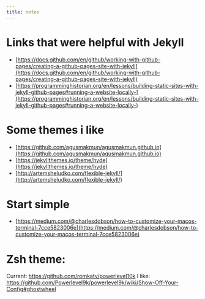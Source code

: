 ```yaml
---
title: notes
---
```


# Links that were helpful with Jekyll
* [https://docs.github.com/en/github/working-with-github-pages/creating-a-github-pages-site-with-jekyll](https://docs.github.com/en/github/working-with-github-pages/creating-a-github-pages-site-with-jekyll)
* [https://programminghistorian.org/en/lessons/building-static-sites-with-jekyll-github-pages#running-a-website-locally-](https://programminghistorian.org/en/lessons/building-static-sites-with-jekyll-github-pages#running-a-website-locally-)

# Some themes i like
* [https://github.com/agusmakmun/agusmakmun.github.io](https://github.com/agusmakmun/agusmakmun.github.io)
* [https://jekyllthemes.io/theme/hyde](https://jekyllthemes.io/theme/hyde)
* [http://artemsheludko.com/flexible-jekyll/](http://artemsheludko.com/flexible-jekyll/)

# Start simple
* [https://medium.com/@charlesdobson/how-to-customize-your-macos-terminal-7cce5823006e](https://medium.com/@charlesdobson/how-to-customize-your-macos-terminal-7cce5823006e)

# Zsh theme:
Current: https://github.com/romkatv/powerlevel10k
I like: https://github.com/Powerlevel9k/powerlevel9k/wiki/Show-Off-Your-Config#ghostwheel
